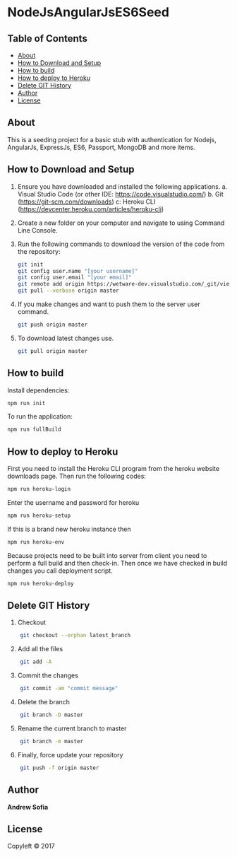 # NodeJsAngularJsES6Seed

## Table of Contents
<!-- toc -->
* [About](#about)
* [How to Download and Setup](#how-to-Download-and-Setup)
* [How to build](#how-to-build)
* [How to deploy to Heroku](#how-to-deploy-to-heroku)
* [Delete GIT History](#delete-git-history)
* [Author](#author)
* [License](#license)

<!-- toc stop -->

## About

This is a seeding project for a basic stub with authentication for Nodejs, AngularJs, ExpressJs, ES6, Passport, MongoDB and more items. 

## How to Download and Setup

1. Ensure you have downloaded and installed the following applications.
    a. Visual Studio Code (or other IDE: https://code.visualstudio.com/)
    b. Git (https://git-scm.com/downloads)
    c: Heroku CLI (https://devcenter.heroku.com/articles/heroku-cli)

2. Create a new folder on your computer and navigate to using Command Line Console.

3. Run the following commands to download the version of the code from the repository:
    ```sh
    git init
    git config user.name "[your username]"
    git config user.email "[your email]"
    git remote add origin https://wetware-dev.visualstudio.com/_git/viewdu-portal
    git pull --verbose origin master
    ```

4. If you make changes and want to push them to the server user command.
    ```sh
    git push origin master
    ```
5. To download latest changes use.
    ```sh
    git pull origin master
    ```

## How to build

Install dependencies:

```sh
npm run init
```

To run the application: 

```sh
npm run fullBuild
```

## How to deploy to Heroku

First you need to install the Heroku CLI program from the heroku website downloads page.
Then run the following codes:

```sh
npm run heroku-login
``` 
Enter the username and password for heroku
```sh
npm run heroku-setup
```

If this is a brand new heroku instance then
```sh
npm run heroku-env
```
Because projects need to be built into server from client you need to perform a full build and then check-in.
Then once we have checked in build changes you call deployment script.

```sh
npm run heroku-deploy
```

## Delete GIT History

1. Checkout
```sh
    git checkout --orphan latest_branch
```

2. Add all the files
```sh
    git add -A
```

3. Commit the changes
```sh
    git commit -am "commit message"
```

4. Delete the branch
```sh
    git branch -D master
```

5. Rename the current branch to master
```sh
    git branch -m master
```

6. Finally, force update your repository
```sh
    git push -f origin master
```


## Author

**Andrew Sofia**

## License

Copyleft © 2017 
